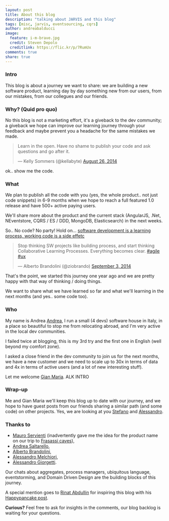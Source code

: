 ```yaml
---
layout: post
title: About this blog
description: "talking about JARVIS and this blog"
tags: [misc, jarvis, eventsourcing, cqrs]
author: andreabalducci
image:
  feature: i-m-brave.jpg
  credit: Steven Depolo
  creditlink: https://flic.kr/p/7RumUx
comments: true
share: true
---
```

### Intro
This blog is about a journey we want to share: we are building a new software product, learning day by day something new from our users, from our mistakes, from our collegues and our friends.

### Why? (Quid pro quo)
No this blog is not a marketing effort, it's a giveback to the dev community; a giveback we hope can improve our learning journey through your feedback and maybe prevent you a headache for the same mistakes we made.

<blockquote class="twitter-tweet" ><p>Learn in the open. Have no shame to publish your code and ask questions and go after it.</p>&mdash; Kelly Sommers (@kellabyte) <a href="https://twitter.com/kellabyte/status/504105483569860608">August 26, 2014</a></blockquote>

ok.. show me the code.

### What
We plan to publish all the code with you (yes, the whole product.. not just code snippets) in 6-9 months when we hope to reach a full featured 1.0 release and have 500+ active paying users.

We'll share more about the product and the current stack (AngularJS, .Net, NEventstore, CQRS / ES / DDD, MongoDB, Elasticsearch) in the next weeks.

So.. No code? No party! Hold on... [software development is a learning process, working code is a side effetc](http://www.slideshare.net/ziobrando/model-storming)

<blockquote class="twitter-tweet" ><p>Stop thinking SW projects like building process, and start thinking Collaborative Learning Processes. Everything becomes clear. <a href="https://twitter.com/hashtag/agile?src=hash">#agile</a> <a href="https://twitter.com/hashtag/ux?src=hash">#ux</a></p>&mdash; Alberto Brandolini (@ziobrando) <a href="https://twitter.com/ziobrando/status/507156257552470016">September 3, 2014</a></blockquote>

That's the point, we started this journey one year ago and we are pretty happy with that way of thinking / doing things.

We want to share what we have learned so far and what we'll learning in the next months (and yes.. some code too).

### Who
My name is Andrea [Andrea](/about/andreabalducci/), I run a small (4 devs) software house in Italy, in a place so beautiful to stop me from relocating abroad, and I'm very active in the local dev communities.

I failed twice at blogging, this is my 3rd try and the first one in English (well beyond my comfort zone).

I asked a close friend in the dev community to join us for the next months, we have a new customer and we need to scale up to 30x in terms of data and 4x in terms of active users (and a lot of new interesting stuff).

Let me welcome [Gian Maria](/about/gianmariaricci/).
ALK INTRO


### Wrap-up
Me and Gian Maria we'll keep this blog up to date with our journey, and we hope to have guest posts from our friends sharing a similar path (and some code) on other projects.
Yes, we are looking at you [Stefano](https://twitter.com/ste8) and  [Alessandro](https://twitter.com/A_Giorgetti).

### Thanks to
- [Mauro Servienti](https://twitter.com/mauroservienti) (inadvertently gave me the idea for the product name on our trip to [Frasassi caves](http://www.frasassi.com/)),
- [Andrea Saltarello](https://twitter.com/andysal74),
- [Alberto Brandolini](https://twitter.com/ziobrando),
- [Alessandro Melchiori](https://twitter.com/amelchiori),
- [Alessandro Giorgetti](https://twitter.com/A_Giorgetti).

Our chats about aggregates, process managers, ubiquitous language, eventstorming, and Domain Driven Design are the building blocks of this journey.

A special mention goes to [Rinat Abdullin](https://twitter.com/abdullin) for inspiring this blog with his [Happypancake post](http://abdullin.com/long/happypancake/).

<strong>Curious?</strong> Feel free to ask for insights in the comments, our blog backlog is waiting for your questions.

<script async src="//platform.twitter.com/widgets.js" charset="utf-8"></script>
